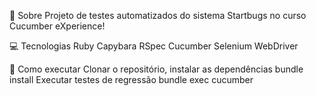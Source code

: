 

🤘 Sobre
Projeto de testes automatizados do sistema Startbugs no curso Cucumber eXperience!

💻 Tecnologias
Ruby
Capybara
RSpec
Cucumber
Selenium WebDriver

🤖 Como executar
Clonar o repositório, instalar as dependências
bundle install
Executar testes de regressão
bundle exec cucumber
